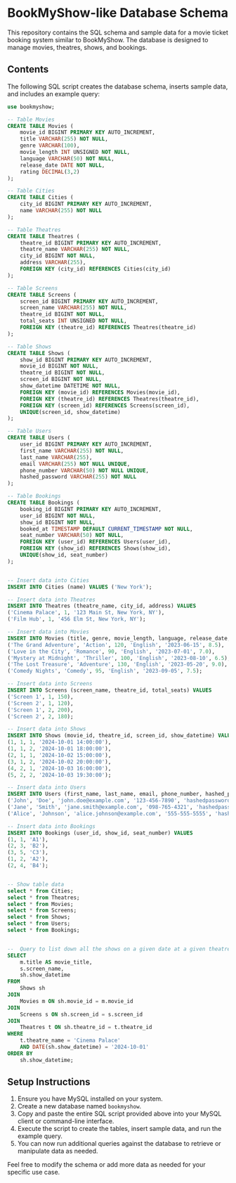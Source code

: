 # BookMyShow-like Database Schema

This repository contains the SQL schema and sample data for a movie ticket booking system similar to BookMyShow. The database is designed to manage movies, theatres, shows, and bookings.

## Contents

The following SQL script creates the database schema, inserts sample data, and includes an example query:

```sql
use bookmyshow;

-- Table Movies
CREATE TABLE Movies (
    movie_id BIGINT PRIMARY KEY AUTO_INCREMENT,
    title VARCHAR(255) NOT NULL,
    genre VARCHAR(100),
    movie_length INT UNSIGNED NOT NULL,
    language VARCHAR(50) NOT NULL,
    release_date DATE NOT NULL,
    rating DECIMAL(3,2)
);

-- Table Cities
CREATE TABLE Cities (
    city_id BIGINT PRIMARY KEY AUTO_INCREMENT,
    name VARCHAR(255) NOT NULL
);

-- Table Theatres
CREATE TABLE Theatres (
    theatre_id BIGINT PRIMARY KEY AUTO_INCREMENT,
    theatre_name VARCHAR(255) NOT NULL,
    city_id BIGINT NOT NULL,
    address VARCHAR(255),
    FOREIGN KEY (city_id) REFERENCES Cities(city_id)
);

-- Table Screens
CREATE TABLE Screens (
    screen_id BIGINT PRIMARY KEY AUTO_INCREMENT,
    screen_name VARCHAR(255) NOT NULL,
    theatre_id BIGINT NOT NULL,
    total_seats INT UNSIGNED NOT NULL,
    FOREIGN KEY (theatre_id) REFERENCES Theatres(theatre_id)
);

-- Table Shows
CREATE TABLE Shows (
    show_id BIGINT PRIMARY KEY AUTO_INCREMENT,
    movie_id BIGINT NOT NULL,
    theatre_id BIGINT NOT NULL,
    screen_id BIGINT NOT NULL,
    show_datetime DATETIME NOT NULL,
    FOREIGN KEY (movie_id) REFERENCES Movies(movie_id),
    FOREIGN KEY (theatre_id) REFERENCES Theatres(theatre_id),
    FOREIGN KEY (screen_id) REFERENCES Screens(screen_id),
    UNIQUE(screen_id, show_datetime)
);

-- Table Users
CREATE TABLE Users (
    user_id BIGINT PRIMARY KEY AUTO_INCREMENT,
    first_name VARCHAR(255) NOT NULL,
    last_name VARCHAR(255),
    email VARCHAR(255) NOT NULL UNIQUE,
    phone_number VARCHAR(50) NOT NULL UNIQUE,
    hashed_password VARCHAR(255) NOT NULL
);

-- Table Bookings
CREATE TABLE Bookings (
    booking_id BIGINT PRIMARY KEY AUTO_INCREMENT,
    user_id BIGINT NOT NULL,
    show_id BIGINT NOT NULL,
    booked_at TIMESTAMP DEFAULT CURRENT_TIMESTAMP NOT NULL,
    seat_number VARCHAR(50) NOT NULL,
    FOREIGN KEY (user_id) REFERENCES Users(user_id),
    FOREIGN KEY (show_id) REFERENCES Shows(show_id),
    UNIQUE(show_id, seat_number)
);


-- Insert data into Cities
INSERT INTO Cities (name) VALUES ('New York');

-- Insert data into Theatres
INSERT INTO Theatres (theatre_name, city_id, address) VALUES 
('Cinema Palace', 1, '123 Main St, New York, NY'),
('Film Hub', 1, '456 Elm St, New York, NY');

-- Insert data into Movies
INSERT INTO Movies (title, genre, movie_length, language, release_date, rating) VALUES 
('The Grand Adventure', 'Action', 120, 'English', '2023-06-15', 8.5),
('Love in the City', 'Romance', 90, 'English', '2023-07-01', 7.0),
('Mystery at Midnight', 'Thriller', 100, 'English', '2023-08-10', 6.5),
('The Lost Treasure', 'Adventure', 130, 'English', '2023-05-20', 9.0),
('Comedy Nights', 'Comedy', 95, 'English', '2023-09-05', 7.5);

-- Insert data into Screens
INSERT INTO Screens (screen_name, theatre_id, total_seats) VALUES 
('Screen 1', 1, 150),
('Screen 2', 1, 120),
('Screen 1', 2, 200),
('Screen 2', 2, 180);

-- Insert data into Shows
INSERT INTO Shows (movie_id, theatre_id, screen_id, show_datetime) VALUES 
(1, 1, 1, '2024-10-01 14:00:00'),
(1, 1, 2, '2024-10-01 18:00:00'),
(2, 1, 1, '2024-10-02 15:00:00'),
(3, 1, 2, '2024-10-02 20:00:00'),
(4, 2, 1, '2024-10-03 16:00:00'),
(5, 2, 2, '2024-10-03 19:30:00');

-- Insert data into Users
INSERT INTO Users (first_name, last_name, email, phone_number, hashed_password) VALUES 
('John', 'Doe', 'john.doe@example.com', '123-456-7890', 'hashedpassword1'),
('Jane', 'Smith', 'jane.smith@example.com', '098-765-4321', 'hashedpassword2'),
('Alice', 'Johnson', 'alice.johnson@example.com', '555-555-5555', 'hashedpassword3');

-- Insert data into Bookings
INSERT INTO Bookings (user_id, show_id, seat_number) VALUES 
(1, 1, 'A1'),
(2, 3, 'B2'),
(3, 5, 'C3'),
(1, 2, 'A2'),
(2, 4, 'B4');


-- Show table data
select * from Cities;
select * from Theatres;
select * from Movies;
select * from Screens;
select * from Shows;
select * from Users;
select * from Bookings;


--  Query to list down all the shows on a given date at a given theatre along with their respective show timings.
SELECT 
    m.title AS movie_title,
    s.screen_name,
    sh.show_datetime
FROM 
    Shows sh
JOIN 
    Movies m ON sh.movie_id = m.movie_id
JOIN 
    Screens s ON sh.screen_id = s.screen_id
JOIN 
    Theatres t ON sh.theatre_id = t.theatre_id
WHERE 
    t.theatre_name = 'Cinema Palace' 
    AND DATE(sh.show_datetime) = '2024-10-01'
ORDER BY 
    sh.show_datetime;
```

## Setup Instructions

1. Ensure you have MySQL installed on your system.
2. Create a new database named `bookmyshow`.
3. Copy and paste the entire SQL script provided above into your MySQL client or command-line interface.
4. Execute the script to create the tables, insert sample data, and run the example query.
5. You can now run additional queries against the database to retrieve or manipulate data as needed.

Feel free to modify the schema or add more data as needed for your specific use case.
